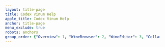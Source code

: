 ```yaml
---
layout: title-page
title: Codex Vinum Help
apple_title: Codex Vinum Help
anchor: title-page
menu_exclude: true
robots: anchors
group_order: {"Overview": 1, "WineBrowser": 2, "WineEditor": 3, "Cellar": 4, "Tools": 5, "Statistics": 6, "Tutorials": 7}
---
```


